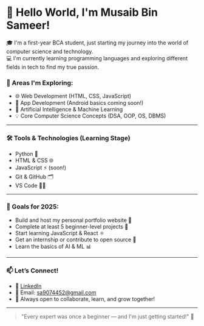 # 👋 Hello World, I'm Musaib Bin Sameer!

🎓 I'm a first-year BCA student, just starting my journey into the world of computer science and technology.  
💻 I'm currently learning programming languages and exploring different fields in tech to find my true passion.

### 🚀 Areas I'm Exploring:
- 🌐 Web Development (HTML, CSS, JavaScript)
- 📱 App Development (Android basics coming soon!)
- 🤖 Artificial Intelligence & Machine Learning
- 💡 Core Computer Science Concepts (DSA, OOP, OS, DBMS)

---

### 🛠️ Tools & Technologies (Learning Stage)
- Python 🐍
- HTML & CSS 🌐
- JavaScript ⚡ (soon!)
- Git & GitHub 🗂️
- VS Code 👨‍💻

---

### 📌 Goals for 2025:
- Build and host my personal portfolio website 💼
- Complete at least 5 beginner-level projects 🔨
- Start learning JavaScript & React ⚛️
- Get an internship or contribute to open source 🤝
- Learn the basics of AI & ML 📊

---

### 📫 Let’s Connect!
- 🔗 [LinkedIn](https://github.com/Musaibmax/MUISAB)
- 📧 Email: sa9074452@gmail.com
- 💬 Always open to collaborate, learn, and grow together!

---

> "Every expert was once a beginner — and I'm just getting started!" 🚀

